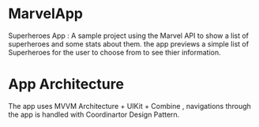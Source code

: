 # MarvelApp

Superheroes App : A sample project using the Marvel API to show a list of superheroes and some stats about them.
the app previews a simple list of Superheroes for the user to choose from to see thier information.

# App Architecture

The app uses MVVM Architecture + UIKit  + Combine , navigations through the app is handled with Coordinartor Design Pattern.
